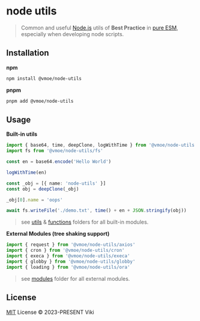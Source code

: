 # node utils

> Common and useful [Node.js](https://nodejs.org/) utils of **Best Practice** in [pure ESM](https://gist.github.com/sindresorhus/a39789f98801d908bbc7ff3ecc99d99c), especially when developing node scripts.

## Installation

**npm**

```bash
npm install @vmoe/node-utils
```

**pnpm**

```bash
pnpm add @vmoe/node-utils
```

## Usage

**Built-in utils**

```ts
import { base64, time, deepClone, logWithTime } from '@vmoe/node-utils'
import fs from '@vmoe/node-utils/fs'

const en = base64.encode('Hello World')

logWithTime(en)

const _obj = [{ name: 'node-utils' }]
const obj = deepClone(_obj)

_obj[0].name = 'oops'

await fs.writeFile('./demo.txt', time() + en + JSON.stringify(obj))
```

> see [utils](./src/utils) & [functions](./src/functions) folders for all built-in modules.

**External Modules (tree shaking support)**

```ts
import { request } from '@vmoe/node-utils/axios'
import { cron } from '@vmoe/node-utils/cron'
import { execa } from '@vmoe/node-utils/execa'
import { globby } from '@vmoe/node-utils/globby'
import { loading } from '@vmoe/node-utils/ora'
```

> see [modules](./src/modules) folder for all external modules.

## License

[MIT](LICENSE) License © 2023-PRESENT Viki
